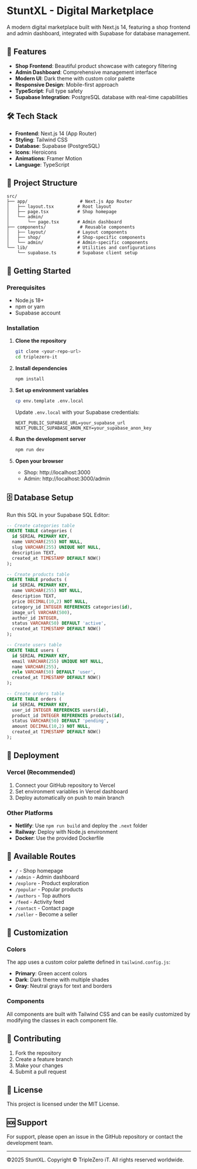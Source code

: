 # StuntXL - Digital Marketplace

A modern digital marketplace built with Next.js 14, featuring a shop frontend and admin dashboard, integrated with Supabase for database management.

## 🚀 Features

- **Shop Frontend**: Beautiful product showcase with category filtering
- **Admin Dashboard**: Comprehensive management interface
- **Modern UI**: Dark theme with custom color palette
- **Responsive Design**: Mobile-first approach
- **TypeScript**: Full type safety
- **Supabase Integration**: PostgreSQL database with real-time capabilities

## 🛠️ Tech Stack

- **Frontend**: Next.js 14 (App Router)
- **Styling**: Tailwind CSS
- **Database**: Supabase (PostgreSQL)
- **Icons**: Heroicons
- **Animations**: Framer Motion
- **Language**: TypeScript

## 📁 Project Structure

```
src/
├── app/                    # Next.js App Router
│   ├── layout.tsx         # Root layout
│   ├── page.tsx           # Shop homepage
│   └── admin/
│       └── page.tsx       # Admin dashboard
├── components/             # Reusable components
│   ├── layout/            # Layout components
│   ├── shop/              # Shop-specific components
│   └── admin/             # Admin-specific components
└── lib/                   # Utilities and configurations
    └── supabase.ts        # Supabase client setup
```

## 🚀 Getting Started

### Prerequisites

- Node.js 18+ 
- npm or yarn
- Supabase account

### Installation

1. **Clone the repository**
   ```bash
   git clone <your-repo-url>
   cd triplezero-it
   ```

2. **Install dependencies**
   ```bash
   npm install
   ```

3. **Set up environment variables**
   ```bash
   cp env.template .env.local
   ```
   
   Update `.env.local` with your Supabase credentials:
   ```env
   NEXT_PUBLIC_SUPABASE_URL=your_supabase_url
   NEXT_PUBLIC_SUPABASE_ANON_KEY=your_supabase_anon_key
   ```

4. **Run the development server**
   ```bash
   npm run dev
   ```

5. **Open your browser**
   - Shop: http://localhost:3000
   - Admin: http://localhost:3000/admin

## 🗄️ Database Setup

Run this SQL in your Supabase SQL Editor:

```sql
-- Create categories table
CREATE TABLE categories (
  id SERIAL PRIMARY KEY,
  name VARCHAR(255) NOT NULL,
  slug VARCHAR(255) UNIQUE NOT NULL,
  description TEXT,
  created_at TIMESTAMP DEFAULT NOW()
);

-- Create products table
CREATE TABLE products (
  id SERIAL PRIMARY KEY,
  name VARCHAR(255) NOT NULL,
  description TEXT,
  price DECIMAL(10,2) NOT NULL,
  category_id INTEGER REFERENCES categories(id),
  image_url VARCHAR(500),
  author_id INTEGER,
  status VARCHAR(50) DEFAULT 'active',
  created_at TIMESTAMP DEFAULT NOW()
);

-- Create users table
CREATE TABLE users (
  id SERIAL PRIMARY KEY,
  email VARCHAR(255) UNIQUE NOT NULL,
  name VARCHAR(255),
  role VARCHAR(50) DEFAULT 'user',
  created_at TIMESTAMP DEFAULT NOW()
);

-- Create orders table
CREATE TABLE orders (
  id SERIAL PRIMARY KEY,
  user_id INTEGER REFERENCES users(id),
  product_id INTEGER REFERENCES products(id),
  status VARCHAR(50) DEFAULT 'pending',
  amount DECIMAL(10,2) NOT NULL,
  created_at TIMESTAMP DEFAULT NOW()
);
```

## 🚀 Deployment

### Vercel (Recommended)

1. Connect your GitHub repository to Vercel
2. Set environment variables in Vercel dashboard
3. Deploy automatically on push to main branch

### Other Platforms

- **Netlify**: Use `npm run build` and deploy the `.next` folder
- **Railway**: Deploy with Node.js environment
- **Docker**: Use the provided Dockerfile

## 📱 Available Routes

- `/` - Shop homepage
- `/admin` - Admin dashboard
- `/explore` - Product exploration
- `/popular` - Popular products
- `/authors` - Top authors
- `/feed` - Activity feed
- `/contact` - Contact page
- `/seller` - Become a seller

## 🎨 Customization

### Colors

The app uses a custom color palette defined in `tailwind.config.js`:

- **Primary**: Green accent colors
- **Dark**: Dark theme with multiple shades
- **Gray**: Neutral grays for text and borders

### Components

All components are built with Tailwind CSS and can be easily customized by modifying the classes in each component file.

## 🤝 Contributing

1. Fork the repository
2. Create a feature branch
3. Make your changes
4. Submit a pull request

## 📄 License

This project is licensed under the MIT License.

## 🆘 Support

For support, please open an issue in the GitHub repository or contact the development team.

---

©2025 StuntXL. Copyright © TripleZero iT. All rights reserved worldwide.
